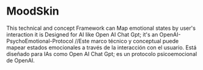# MoodSkin
This technical and concept Framework can Map emotional states by user's interaction it is Designed for AI like Open AI Chat Gpt; it's an OpenAI-PsychoEmotional-Protocol //Este marco técnico y conceptual puede mapear estados emocionales a través de la interacción con el usuario. Está diseñado para IAs como Open AI Chat Gpt; es un protocolo psicoemocional de OpenAI.
